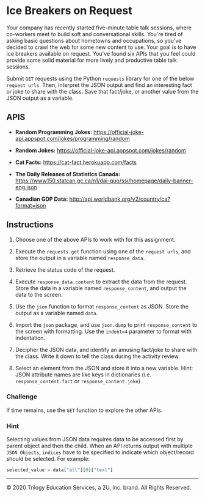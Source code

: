 # Ice Breakers on Request

Your company has recently started five-minute table talk sessions, where co-workers meet to build soft and conversational skills. You're tired of asking basic questions about hometowns and occupations, so you've decided to crawl the web for some new content to use. Your goal is to have ice breakers available on request. You've found six APIs that you feel could provide some solid material for more lively and productive table talk sessions.

Submit `GET` requests using the Python `requests` library for one of the below `request urls`. Then, interpret the JSON output and find an interesting fact or joke to share with the class. Save that fact/joke, or another value from the JSON output as a variable.

## APIS

* **Random Programming Jokes:** <https://official-joke-api.appspot.com/jokes/programming/random>

* **Random Jokes:** <https://official-joke-api.appspot.com/jokes/random>

* **Cat Facts:** https://cat-fact.herokuapp.com/facts

* **The Daily Releases of Statistics Canada:** <https://www150.statcan.gc.ca/n1/dai-quo/ssi/homepage/daily-banner-eng.json>

* **Canadian GDP Data:** <http://api.worldbank.org/v2/country/ca?format=json>

## Instructions

1. Choose one of the above APIs to work with for this assignment.

2. Execute the `requests.get` function using one of the `request urls`, and store the output in a variable named `response_data`.

3. Retrieve the status code of the request.

4. Execute `response_data.content` to extract the data from the request. Store the data in a variable named `response_content`, and output the data to the screen.

5. Use the `json` function to format `response_content` as JSON. Store the output as a variable named `data`.

6. Import the `json` package, and use `json.dump` to print `response_content` to the screen with formatting. Use the `indent=4` parameter to format with indentation.

7. Decipher the JSON data, and identify an amusing fact/joke to share with the class. Write it down to tell the class during the activity review.

8. Select an element from the JSON and store it into a new variable. Hint: JSON attribute names are like keys in dictionaries (i.e. `response_content.fact` or `response_content.joke`).

### Challenge

If time remains, use the `GET` function to explore the other APIs.

### Hint

Selecting values from JSON data requires data to be accessed first by parent object and then the child. When an API returns output with multiple `JSON Objects`, `indices` have to be specified to indicate which object/record should be selected. For example:

```python
selected_value = data["all"][0]["text"]
```

---

© 2020 Trilogy Education Services, a 2U, Inc. brand. All Rights Reserved.
